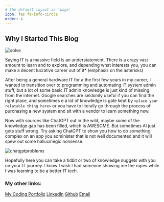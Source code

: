 ```yaml
---
# the default layout is 'page'
icon: fas fa-info-circle
order: 4
---
```


## Why I Started This Blog

![solve](https://i.imgflip.com/7ozrsm.jpg)

Saying IT is a massive field is an understatement. There is a crazy vast amount to learn and to explore, and depending what interests you, you can make a decent lucrative career out of it\* (emphasis on the asterisks)

After being a general hardware IT for a the first few years in my career, I wanted to transition over to programming and automating IT system admin stuff, but a lot of some basic IT admin knowledge is just kind of missing from the internet. Google searches are seldomly useful if you can find the right place, and sometimes e a lot of knowledge is gate kept by `<place your relatable thing here>` or you have to literally go through the process of purchasing a new system and sit with a vendor to learn something new.

Now with sources like ChatGPT out in the wild, maybe some of the knowledge gap has been filled, which is AWESOME. _But_ sometimes AI just gets stuff wrong. Try asking ChatGPT to show you how to do something complex on an app you administer that is not well documented and it will spew out some hallucinegic nonsense.

![chatgptproblems](https://i.imgflip.com/7ozt1t.jpg)

Hopefully here you can take a tidbit or two of knowledge nuggets with you on your IT journey. I know I wish I had someone showing me the ropes while I was learning to be a better IT tech.

### My other links:

[My Coding Portfolio](https://chriscoding.app)
[LinkedIn](https://www.linkedin.com/in/chrisdotorellana)
[Github](https://github.com/Chriscodinglife)
[Email](chrisdotorellana@gmail.com)
